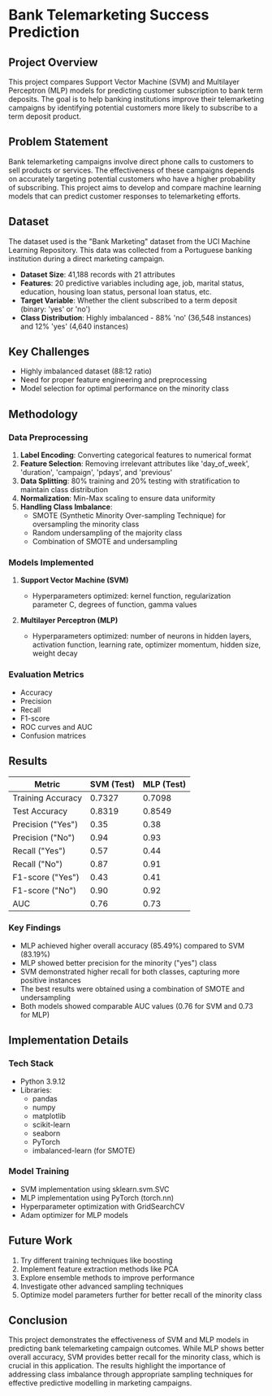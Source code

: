# Bank Telemarketing Success Prediction

## Project Overview
This project compares Support Vector Machine (SVM) and Multilayer Perceptron (MLP) models for predicting customer subscription to bank term deposits. The goal is to help banking institutions improve their telemarketing campaigns by identifying potential customers more likely to subscribe to a term deposit product.

## Problem Statement
Bank telemarketing campaigns involve direct phone calls to customers to sell products or services. The effectiveness of these campaigns depends on accurately targeting potential customers who have a higher probability of subscribing. This project aims to develop and compare machine learning models that can predict customer responses to telemarketing efforts.

## Dataset
The dataset used is the "Bank Marketing" dataset from the UCI Machine Learning Repository. This data was collected from a Portuguese banking institution during a direct marketing campaign.

- **Dataset Size**: 41,188 records with 21 attributes
- **Features**: 20 predictive variables including age, job, marital status, education, housing loan status, personal loan status, etc.
- **Target Variable**: Whether the client subscribed to a term deposit (binary: 'yes' or 'no')
- **Class Distribution**: Highly imbalanced - 88% 'no' (36,548 instances) and 12% 'yes' (4,640 instances)

## Key Challenges
- Highly imbalanced dataset (88:12 ratio)
- Need for proper feature engineering and preprocessing
- Model selection for optimal performance on the minority class

## Methodology

### Data Preprocessing
1. **Label Encoding**: Converting categorical features to numerical format
2. **Feature Selection**: Removing irrelevant attributes like 'day_of_week', 'duration', 'campaign', 'pdays', and 'previous'
3. **Data Splitting**: 80% training and 20% testing with stratification to maintain class distribution
4. **Normalization**: Min-Max scaling to ensure data uniformity
5. **Handling Class Imbalance**:
   - SMOTE (Synthetic Minority Over-sampling Technique) for oversampling the minority class
   - Random undersampling of the majority class
   - Combination of SMOTE and undersampling

### Models Implemented
1. **Support Vector Machine (SVM)**
   - Hyperparameters optimized: kernel function, regularization parameter C, degrees of function, gamma values
   
2. **Multilayer Perceptron (MLP)**
   - Hyperparameters optimized: number of neurons in hidden layers, activation function, learning rate, optimizer momentum, hidden size, weight decay

### Evaluation Metrics
- Accuracy
- Precision
- Recall
- F1-score
- ROC curves and AUC
- Confusion matrices

## Results

| Metric | SVM (Test) | MLP (Test) |
|--------|------------|------------|
| Training Accuracy | 0.7327 | 0.7098 |
| Test Accuracy | 0.8319 | 0.8549 |
| Precision ("Yes") | 0.35 | 0.38 |
| Precision ("No") | 0.94 | 0.93 |
| Recall ("Yes") | 0.57 | 0.44 |
| Recall ("No") | 0.87 | 0.91 |
| F1-score ("Yes") | 0.43 | 0.41 |
| F1-score ("No") | 0.90 | 0.92 |
| AUC | 0.76 | 0.73 |

### Key Findings
- MLP achieved higher overall accuracy (85.49%) compared to SVM (83.19%)
- MLP showed better precision for the minority ("yes") class
- SVM demonstrated higher recall for both classes, capturing more positive instances
- The best results were obtained using a combination of SMOTE and undersampling
- Both models showed comparable AUC values (0.76 for SVM and 0.73 for MLP)

## Implementation Details

### Tech Stack
- Python 3.9.12
- Libraries:
  - pandas
  - numpy
  - matplotlib
  - scikit-learn
  - seaborn
  - PyTorch
  - imbalanced-learn (for SMOTE)

### Model Training
- SVM implementation using sklearn.svm.SVC
- MLP implementation using PyTorch (torch.nn)
- Hyperparameter optimization with GridSearchCV
- Adam optimizer for MLP models

## Future Work
1. Try different training techniques like boosting
2. Implement feature extraction methods like PCA
3. Explore ensemble methods to improve performance
4. Investigate other advanced sampling techniques
5. Optimize model parameters further for better recall of the minority class

## Conclusion
This project demonstrates the effectiveness of SVM and MLP models in predicting bank telemarketing campaign outcomes. While MLP shows better overall accuracy, SVM provides better recall for the minority class, which is crucial in this application. The results highlight the importance of addressing class imbalance through appropriate sampling techniques for effective predictive modelling in marketing campaigns.
